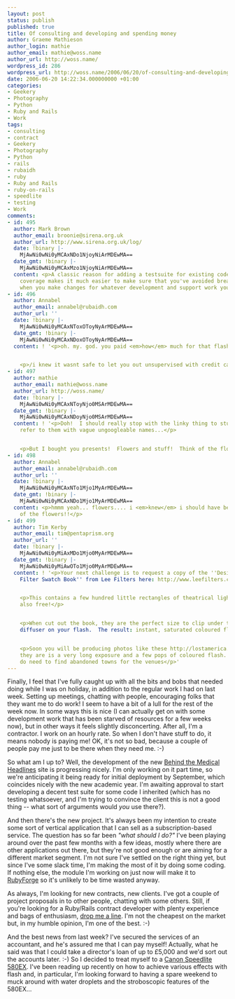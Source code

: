 ```yaml
---
layout: post
status: publish
published: true
title: Of consulting and developing and spending money
author: Graeme Mathieson
author_login: mathie
author_email: mathie@woss.name
author_url: http://woss.name/
wordpress_id: 286
wordpress_url: http://woss.name/2006/06/20/of-consulting-and-developing-and-spending-money/
date: 2006-06-20 14:22:34.000000000 +01:00
categories:
- Geekery
- Photography
- Python
- Ruby and Rails
- Work
tags:
- consulting
- contract
- Geekery
- Photography
- Python
- rails
- rubaidh
- ruby
- Ruby and Rails
- ruby-on-rails
- speedlite
- testing
- Work
comments:
- id: 495
  author: Mark Brown
  author_email: broonie@sirena.org.uk
  author_url: http://www.sirena.org.uk/log/
  date: !binary |-
    MjAwNi0wNi0yMCAxNDo1NjoyNiArMDEwMA==
  date_gmt: !binary |-
    MjAwNi0wNi0yMCAxMzo1NjoyNiArMDEwMA==
  content: <p>A classic reason for adding a testsuite for existing code is that test
    coverage makes it much easier to make sure that you've avoided breaking anything
    when you make changes for whatever development and support work you need to do.</p>
- id: 496
  author: Annabel
  author_email: annabel@rubaidh.com
  author_url: ''
  date: !binary |-
    MjAwNi0wNi0yMCAxNToxOToyNyArMDEwMA==
  date_gmt: !binary |-
    MjAwNi0wNi0yMCAxNDoxOToyNyArMDEwMA==
  content: ! '<p>oh. my. god. you paid <em>how</em> much for that flashy torch thing?!?!</p>


    <p>/i knew it wasnt safe to let you out unsupervised with credit cards!!/</p>'
- id: 497
  author: mathie
  author_email: mathie@woss.name
  author_url: http://woss.name/
  date: !binary |-
    MjAwNi0wNi0yMCAxNToyNjo0MSArMDEwMA==
  date_gmt: !binary |-
    MjAwNi0wNi0yMCAxNDoyNjo0MSArMDEwMA==
  content: ! '<p>Doh!  I should really stop with the linky thing to stuff that I buy.  And
    refer to them with vague ungoogleable names...</p>


    <p>But I bought you presents!  Flowers and stuff!  Think of the flowers! :-P</p>'
- id: 498
  author: Annabel
  author_email: annabel@rubaidh.com
  author_url: ''
  date: !binary |-
    MjAwNi0wNi0yMCAxNTo1Mjo1MyArMDEwMA==
  date_gmt: !binary |-
    MjAwNi0wNi0yMCAxNDo1Mjo1MyArMDEwMA==
  content: <p>hmmm yeah... flowers.... i <em>knew</em> i should have been more suspicious
    of the flowers!!</p>
- id: 499
  author: Tim Kerby
  author_email: tim@pentaprism.org
  author_url: ''
  date: !binary |-
    MjAwNi0wNi0yMiAxMDo1Mjo0MyArMDEwMA==
  date_gmt: !binary |-
    MjAwNi0wNi0yMiAwOTo1Mjo0MyArMDEwMA==
  content: ! '<p>Your next challenge is to request a copy of the ''Designers Edition
    Filter Swatch Book'' from Lee Filters here: http://www.leefilters.com/CU.asp?PageID=144</p>


    <p>This contains a few hundred little rectangles of theatrical lighting gels.  It''s
    also free!</p>


    <p>When cut out the book, they are the perfect size to clip under the pull out
    diffuser on your flash.  The result: instant, saturated coloured flash pulses.</p>


    <p>Soon you will be producing photos like these http://lostamerica.com/images/ghost.html  All
    they are is a very long exposure and a few pops of coloured flash.  Although you
    do need to find abandoned towns for the venues</p>'
---
```

Finally, I feel that I've fully caught up with all the bits and bobs that needed doing while I was on holiday, in addition to the regular work I had on last week.  Setting up meetings, chatting with people, encouraging folks that they want me to do work!  I seem to have a bit of a lull for the rest of the week now.  In some ways this is nice (I can actually get on with some development work that has been starved of resources for a few weeks now), but in other ways it feels slightly disconcerting.  After all, I'm a contractor.  I work on an hourly rate.  So when I don't have stuff to do, it means nobody is paying me!  OK, it's not so bad, because a couple of people pay me just to be there when they need me. :-)

So what am I up to?  Well, the development of the new [Behind the Medical Headlines](http://www.behindthemedicalheadlines.com/) site is progressing nicely.  I'm only working on it part time, so we're anticipating it being ready for initial deployment by September, which coincides nicely with the new academic year.  I'm awaiting approval to start developing a decent test suite for some code I inherited (which has no testing whatsoever, and I'm trying to convince the client this is not a good thing -- what sort of arguments would *you* use there?).

And then there's the new project.  It's always been my intention to create some sort of vertical application that I can sell as a subscription-based service.  The question has so far been *"what should I do?"*  I've been playing around over the past few months with a few ideas, mostly where there are other applications out there, but they're not good enough or are aiming for a different market segment.  I'm not sure I've settled on the right thing yet, but since I've some slack time, I'm making the most of it by doing some coding.  If nothing else, the module I'm working on just now will make it to [RubyForge](http://rubyforge.org/) so it's unlikely to be time wasted anyway.

As always, I'm looking for new contracts, new clients.  I've got a couple of project proposals in to other people, chatting with some others.  Still, if you're looking for a Ruby/Rails contract developer with plenty experience and bags of enthusiasm, [drop me a line](mailto:mathie@rubaidh.com).  I'm not the cheapest on the market but, in my humble opinion, I'm one of the best. :-)

And the best news from last week?  I've secured the services of an accountant, and he's assured me that I can pay myself!  Actually, what he said was that I could take a director's loan of up to &pound;5,000 and we'd sort out the accounts later. :-)  So I decided to treat myself to a [Canon Speedlite 580EX](http://www.usa.canon.com/consumer/controller?act=ModelDetailAct&fcategoryid=141&modelid=10514).  I've been reading up recently on how to achieve various effects with flash and, in particular, I'm looking forward to having a spare weekend to muck around with water droplets and the stroboscopic features of the 580EX...
